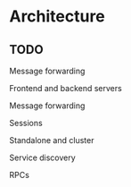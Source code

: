 Architecture
============


## TODO

Message forwarding

Frontend and backend servers

Message forwarding

Sessions

Standalone and cluster

Service discovery

RPCs
